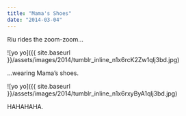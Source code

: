 ```yaml
---
title: "Mama's Shoes"
date: "2014-03-04"
---
```


Riu rides the zoom-zoom…

![yo yo]({{ site.baseurl }}/assets/images/2014/tumblr_inline_n1x6rcK2Zw1qlj3bd.jpg)

…wearing Mama’s shoes.

![yo yo]({{ site.baseurl }}/assets/images/2014/tumblr_inline_n1x6rxyByA1qlj3bd.jpg)

HAHAHAHA.
